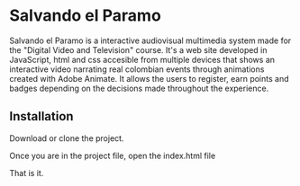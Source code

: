 # Salvando el Paramo

Salvando el Paramo is a interactive audiovisual multimedia system made for the "Digital Video and Television" course. It's a web site developed in JavaScript, html and css accesible from multiple devices that shows an interactive video narrating real colombian events through animations created with Adobe Animate. It allows the users to register, earn points and badges depending on the decisions made throughout the experience.

## Installation

Download or clone the project.

Once you are in the project file, open the index.html file

That is it. 


